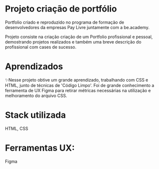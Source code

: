 # Projeto criação de portfólio
 
Portfolio criado e reproduzido no programa de formação de desenvolvedores da empresas Pay Livre juntamente com a be.academy.

Projeto consiste na criação criação de um Portfolio profissional e pessoal, demostrando projetos realizados e também uma breve descrição do profissional com cases de sucesso.

# Aprendizados
✨Nesse projeto obtive um grande aprendizado, trabalhando com CSS e HTML, junto de técnicas de 'Código Limpo'. Foi de grande conhecimento a ferramenta de UX Figma para retirar métricas necessárias na utilização e melhoramento do arquivo CSS.

# Stack utilizada
 HTML, CSS

# Ferramentas UX: 
Figma  


